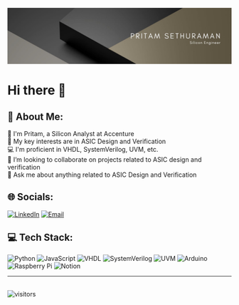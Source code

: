 <!--
**Pritam-Sethuraman/Pritam-Sethuraman** is a ✨ _special_ ✨ repository because its `README.md` (this file) appears on your GitHub profile.
-->

![Cover Image](./assets/cover.jpg)

# Hi there 👋

## 💫 About Me:
🔭 I'm Pritam, a Silicon Analyst at Accenture<br>
🌱 My key interests are in ASIC Design and Verification<br>
💻 I'm proficient in VHDL, SystemVerilog, UVM, etc.<br>
👯 I’m looking to collaborate on projects related to ASIC design and verification<br>
💬 Ask me about anything related to ASIC Design and Verification<br>

## 🌐 Socials:
[![LinkedIn](https://img.shields.io/badge/LinkedIn-%230077B5.svg?style=flat&logo=linkedin&logoColor=white)](https://www.linkedin.com/in/pritam-sethuraman/) 
[![Email](https://img.shields.io/badge/Email-D14836?style=flat&logo=gmail&logoColor=white)](mailto:pritamsethuraman@gmail.com)

## 💻 Tech Stack:
![Python](https://img.shields.io/badge/python-3670A0?style=flat&logo=python&logoColor=ffdd54)
![JavaScript](https://img.shields.io/badge/javascript-%23323330.svg?style=flat&logo=javascript&logoColor=%23F7DF1E)
![VHDL](https://img.shields.io/badge/VHDL-007ACC?style=flat&logo=vhdl&logoColor=white)
![SystemVerilog](https://img.shields.io/badge/SystemVerilog-FFA500?style=flat&logo=systemverilog&logoColor=white)
![UVM](https://img.shields.io/badge/UVM-FF0000?style=flat&logo=uvm&logoColor=white)
![Arduino](https://img.shields.io/badge/-Arduino-00979D?style=flat&logo=Arduino&logoColor=white)
![Raspberry Pi](https://img.shields.io/badge/-RaspberryPi-C51A4A?style=flat&logo=Raspberry-Pi)
![Notion](https://img.shields.io/badge/Notion-%23000000.svg?style=flat&logo=notion&logoColor=white)


---

</a>
<br>
<img src="https://komarev.com/ghpvc/?username=pritam-sethuraman&color=blue" alt="visitors">
</p>
